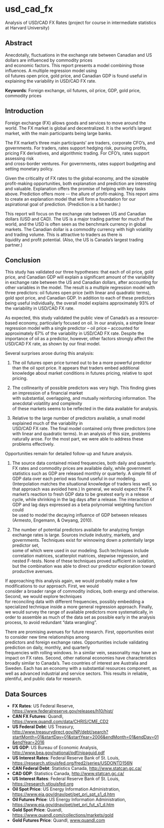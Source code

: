 # usd_cad_fx
Analysis of USD/CAD FX Rates (project for course in intermediate statistics at Harvard University) 

## Abstract

Anecdotally,	fluctuations	in	the	exchange	rate	between	Canadian	and	US	dollars	are	influenced	by	commodity	prices	
and	economic	factors.	This	report	presents a	model	combining those	influences. A multiple	regression	model	using	
oil	futures	open	price,	gold	price,	and	Canadian	GDP	is	found	useful	in	explaining the	variability	in USD/CAD	FX rate.

**Keywords**:		Foreign	exchange,	oil	futures,	oil	price,	GDP,	gold	price,	commodity	prices

## Introduction

Foreign exchange	(FX)	allows	goods	and	services	to	move around	the	world.	The	FX	market	is	global	and	decentralized.
It	is	the	world’s	largest	market,	with	the	main	participants	being	large	banks.

The	FX	market’s three	main	participants’	are traders,	corporate	CFO’s,	and	governments.	For	traders,	rates	support
hedging	risk, pursuing profits, pricing	FX derivatives, and	algorithmic	trading.	For	CFO’s,	rates	support	assessing	risk	
and	cross-border	ventures.	For	governments,	rates	support	budgeting	and	setting	monetary	policy.

Given	the criticality of	FX	rates to the	global	economy,	and	the	sizeable profit-making	opportunities,	both	explanation and	prediction	are	interesting	and	valuable.	Explanation offers the	promise	of	helping with	key	tasks	above.	Prediction
offers	more	-- the	allure of	profit-making.	This report	aims to	create	an	explanation	model	that	will	form	a	foundation for	our	aspirational goal	of prediction.	(Prediction	is	a	bit	harder.)

This	report will	focus	on	the	exchange	rate	between	US	and	Canadian	dollars (USD	and	CAD).	The	US	is	a	major	trading
partner	for	much	of	the	world,	and	the	USD	is	often	seen as	the	benchmark	currency	in	global	markets.	The	Canadian
dollar	is	a	commodity	currency	with	high	volatility	and	trading	volume.	This	is	attractive	to	traders	as	there	is	
liquidity	and	profit	potential.	(Also,	the	US	is	Canada’s	largest	trading	partner.)

## Conclusion

This	study	has	validated	our three	hypotheses:	that	each	of	oil	price,	gold	price,	and	Canadian	GDP	will	explain	a	significant amount	of	the	variability	in	exchange	rate	between	the	US	and	Canadian	dollars,	after	accounting	for	other	 variables	in	the	model.	The	result	is	a	multiple	regression	model	with	three	predictors:	oil	futures	open	price (with	 linear	and	quadratic	terms),	gold	spot	price,	and	Canadian	GDP.	In	addition	to	each	of	these	predictors	being	useful	individually,	the	overall	model	explains	approximately	93%	of	the	variability	in	USD/CAD	FX	rate.	

As	expected,	this	study	validated	the	public	view	of	Canada’s	as	a	resource-based	economy,	particularly	focused	on oil.	In	our	analysis,	a	simple	linear	regression	model	with	a	single	predictor	– oil	price	– accounted	for	approximately	 67%	of	the	variability	in	USD/CAD	FX	rate.	Despite	the	importance	of	oil	as	a	predictor,	however,	other	factors	 strongly	affect	the	USD/CAD	FX	rate,	as	shown	by	our	final	model.	

Several	surprises	arose	during	this	analysis:

1. The	oil	futures	open	price	turned	out	to	be	a	more	powerful	predictor	than	the	oil	spot	price.	It	appears	that traders	embed	additional	knowledge	about	market	conditions	in	futures	pricing,	relative	to	spot	pricing.

2. The	collinearity	of	possible	predictors	was	very	high.	This	finding	gives	an	impression	of	a	financial	market	
with	substantial,	overlapping,	and	mutually	reinforcing	information.	The	anecdotal	volatility	and	complexity	
of	these	markets	seems	to	be	reflected	in	the	data	available	for	analysis.

3. Relative	to	the	large	number	of	predictors	available,	a	small	model	explained much of	the	variability	in	
USD/CAD	FX	rate.	The	final	model	contained	only	three	predictors (one	with	linear	and	quadratic	terms).
In	an	analysis	of this	size,	problems	naturally	arose.	For	the	most	part,	we	were	able	to	address	these	problems	effectively.

Opportunities	remain	for	detailed	follow-up	and	future	analysis.

1. The	source	data	contained	mixed	frequencies,	both	daily	and	quarterly.	FX rates	and	commodity	prices	are	
available	daily,	while	government	statistics	such	as	GDP	are	released	monthly	or	quarterly.	A	simple	fill	of	
GDP data	over	each	period	was	found	useful	in	our	modeling.	(Interpolation	matches the	situational	
knowledge of	traders	less	well,	so	that	approach	was	avoided here.)		In	general, we	would expect	the	FX	
market’s	reaction	to	fresh GDP	data	to	be	greatest early	in a release	cycle,	while shrinking	in	the	lag	days	after
a	release. The	interaction	of	GDP	and	lag	days	expressed	as	a beta	polynomial	weighting	function could	
be	used	to	model	the	decaying	influence	of	GDP between	releases (Armesto,	Engemann,	&	Owyang,	2010).		

2. The	number	of	potential	predictors	available	for	analyzing	foreign	exchange	rates	is	large.	Sources	include	
industry,	markets,	and	governments.		Techniques	exist	for	winnowing	down	a	potentially	large	predictor	set,	
some	of	which	were	used	in	our	modeling.	Such	techniques	include	correlation	matrices,	scatterplot	matrices,
stepwise	regression,	and	nested	F-tests. None	of	these	techniques	proved	sufficient	in	isolation,	but	the	
combination	was	able	to	direct	our	predictor	exploration	toward	productive	avenues.

If	approaching	this	analysis	again,	we	would	probably	make	a	few	modifications	to	our	approach.	First,	we	would	
consider	a	broader	range	of	commodity	indices,	both	energy	and	otherwise.	Second,	we	would	explore	techniques	
for	reconciling	data	with	different frequencies,	possibly	embedding	a	specialized	technique	inside	a	more	general	
regression	approach.	Finally,	we	would	survey	the	range	of	available	predictors	more	systematically,	in	order	to	assemble as	much	of	the	data	set	as	possible	early	in	the	analysis	process,	to	avoid	redundant	“data	wrangling”.

There	are	promising	avenues	for	future	research.	First,	opportunities	exist to	consider	new	time relationships	among	
predictors	and	foreign	exchange	rates.	Opportunities	include	validating	prediction	on	daily,	monthly,	and	quarterly	
frequencies	with	rolling	windows.	In	a	similar	vein,	seasonality	may	have	an impact	on	FX	rates.	Second,	other	national economies	have	characteristics	broadly	similar	to	Canada’s.	Two	countries	of	interest are	Australia	and	Sweden.
Each	has	an	economy	with	a	substantial	resources	component,	as	well	as	advanced	industrial	and	service	sectors.
This	results	in	reliable,	plentiful,	and	public	data	for	research.

## Data	Sources

* **FX	Rates**: US	Federal	Reserve, https://www.federalreserve.gov/releases/h10/hist/
* **CAN	FX Futures**: Quandl, https://www.quandl.com/data/CHRIS/CME_CD2
* **US	Federal	Debt**: US	Treasury, http://www.treasurydirect.gov/NP/debt/search?startMonth=01&startDay=01&startYear=2006&endMonth=01&endDay=01&endYear=2016
* **US GDP**: US	Bureau	of	Economic	Analysis, http://www.bea.gov/national/pdf/nipaguid.pdf
* **US	Interest	Rates**: Federal	Reserve	Bank	of	St.	Louis, https://research.stlouisfed.org/fred2/series/USDONTD156N
* **CAN	Federal	Debt**: Statistics Canada, http://www.statcan.gc.ca/
* **CAD	GDP**: Statistics Canada, http://www.statcan.gc.ca/
* **US	Interest	Rates**: Federal	Reserve	Bank	of	St.	Louis, https://research.stlouisfed.org
* **Oil	Spot	Price**: US	Energy	Information	Administration, https://www.eia.gov/dnav/pet/pet_pri_spt_s1_d.htm
* **Oil	Futures	Price**: US	Energy	Information	Administration, https://www.eia.gov/dnav/pet/pet_pri_fut_s1_d.htm
* **Gold	Spot	Price**: Quandl, https://www.quandl.com/collections/markets/gold
* **Gold	Futures	Price**: Quandl, www.quandl.com
